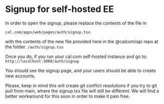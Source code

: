 # Signup for self-hosted EE

In order to open the signup, please replace the contents of the file in

`cal.com/apps/web/pages/auth/signup.tsx`

with the contents of the new file provided here in the @calcom/api repo at the folder:
`/auth/signup.tsx`

Once you do, if you run your cal.com self-hosted instance and go to:
`http://localhost:3000/auth/signup`

You should see the signup page, and your users should be able to create new accounts.

Please, keep in mind this will create git conflict resolutions if you try to git pull from main, where the signup.tsx file will still be different. We will find a better workaround for this soon in order to make it pain free.
